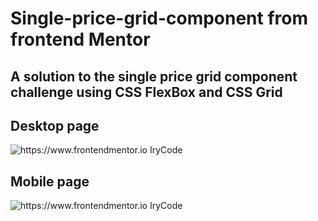 # Single-price-grid-component from frontend Mentor
## A solution to the single price grid component challenge using CSS FlexBox and CSS Grid

## Desktop page
<img src="https://user-images.githubusercontent.com/86270481/223395647-b4663d64-7d44-4016-a17a-940b9c2db856.png" alt="https://www.frontendmentor.io IryCode">

## Mobile page
<img src="https://user-images.githubusercontent.com/86270481/223395765-032eb97a-37ad-4669-ab41-ac0ec454c241.png" alt="https://www.frontendmentor.io IryCode ">
